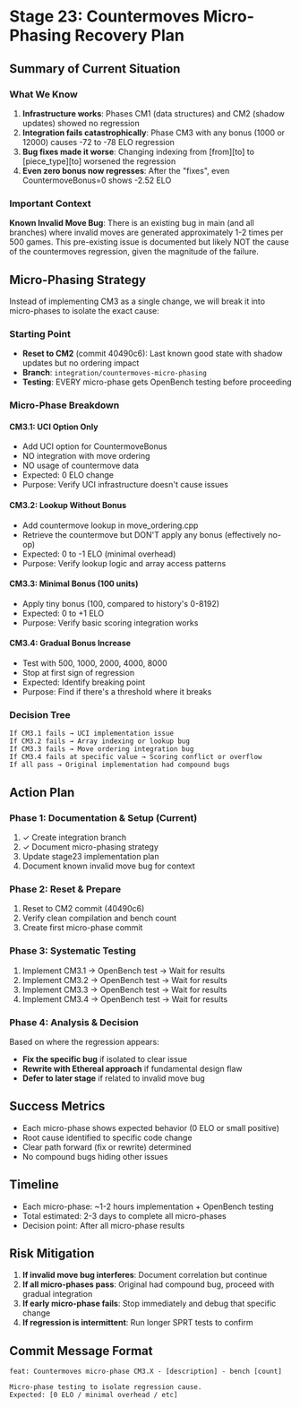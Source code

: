 # Stage 23: Countermoves Micro-Phasing Recovery Plan

## Summary of Current Situation

### What We Know
1. **Infrastructure works**: Phases CM1 (data structures) and CM2 (shadow updates) showed no regression
2. **Integration fails catastrophically**: Phase CM3 with any bonus (1000 or 12000) causes -72 to -78 ELO regression
3. **Bug fixes made it worse**: Changing indexing from [from][to] to [piece_type][to] worsened the regression
4. **Even zero bonus now regresses**: After the "fixes", even CountermoveBonus=0 shows -2.52 ELO

### Important Context
**Known Invalid Move Bug**: There is an existing bug in main (and all branches) where invalid moves are generated approximately 1-2 times per 500 games. This pre-existing issue is documented but likely NOT the cause of the countermoves regression, given the magnitude of the failure.

## Micro-Phasing Strategy

Instead of implementing CM3 as a single change, we will break it into micro-phases to isolate the exact cause:

### Starting Point
- **Reset to CM2** (commit 40490c6): Last known good state with shadow updates but no ordering impact
- **Branch**: `integration/countermoves-micro-phasing`
- **Testing**: EVERY micro-phase gets OpenBench testing before proceeding

### Micro-Phase Breakdown

#### CM3.1: UCI Option Only
- Add UCI option for CountermoveBonus
- NO integration with move ordering
- NO usage of countermove data
- Expected: 0 ELO change
- Purpose: Verify UCI infrastructure doesn't cause issues

#### CM3.2: Lookup Without Bonus
- Add countermove lookup in move_ordering.cpp
- Retrieve the countermove but DON'T apply any bonus (effectively no-op)
- Expected: 0 to -1 ELO (minimal overhead)
- Purpose: Verify lookup logic and array access patterns

#### CM3.3: Minimal Bonus (100 units)
- Apply tiny bonus (100, compared to history's 0-8192)
- Expected: 0 to +1 ELO
- Purpose: Verify basic scoring integration works

#### CM3.4: Gradual Bonus Increase
- Test with 500, 1000, 2000, 4000, 8000
- Stop at first sign of regression
- Expected: Identify breaking point
- Purpose: Find if there's a threshold where it breaks

### Decision Tree

```
If CM3.1 fails → UCI implementation issue
If CM3.2 fails → Array indexing or lookup bug
If CM3.3 fails → Move ordering integration bug
If CM3.4 fails at specific value → Scoring conflict or overflow
If all pass → Original implementation had compound bugs
```

## Action Plan

### Phase 1: Documentation & Setup (Current)
1. ✓ Create integration branch
2. ✓ Document micro-phasing strategy
3. Update stage23 implementation plan
4. Document known invalid move bug for context

### Phase 2: Reset & Prepare
1. Reset to CM2 commit (40490c6)
2. Verify clean compilation and bench count
3. Create first micro-phase commit

### Phase 3: Systematic Testing
1. Implement CM3.1 → OpenBench test → Wait for results
2. Implement CM3.2 → OpenBench test → Wait for results
3. Implement CM3.3 → OpenBench test → Wait for results
4. Implement CM3.4 → OpenBench test → Wait for results

### Phase 4: Analysis & Decision
Based on where the regression appears:
- **Fix the specific bug** if isolated to clear issue
- **Rewrite with Ethereal approach** if fundamental design flaw
- **Defer to later stage** if related to invalid move bug

## Success Metrics

- Each micro-phase shows expected behavior (0 ELO or small positive)
- Root cause identified to specific code change
- Clear path forward (fix or rewrite) determined
- No compound bugs hiding other issues

## Timeline

- Each micro-phase: ~1-2 hours implementation + OpenBench testing
- Total estimated: 2-3 days to complete all micro-phases
- Decision point: After all micro-phase results

## Risk Mitigation

1. **If invalid move bug interferes**: Document correlation but continue
2. **If all micro-phases pass**: Original had compound bug, proceed with gradual integration
3. **If early micro-phase fails**: Stop immediately and debug that specific change
4. **If regression is intermittent**: Run longer SPRT tests to confirm

## Commit Message Format

```
feat: Countermoves micro-phase CM3.X - [description] - bench [count]

Micro-phase testing to isolate regression cause.
Expected: [0 ELO / minimal overhead / etc]
```